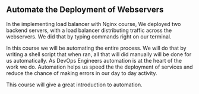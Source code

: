 ## Automate the Deployment of Webservers

In the implementing load balancer with Nginx course, We deployed two backend servers, with a load balancer distributing traffic across the webservers. We did that by typing commands right on our terminal.

In this course we will be automating the entire process. We will do that by writing a shell script that when ran, all that will did manually will be done for us automatically. As DevOps Engineers automation is at the heart of the work we do. Automation helps us speed the the deployment of services and reduce the chance of making errors in our day to day activity.

This course will give a great introduction to automation.